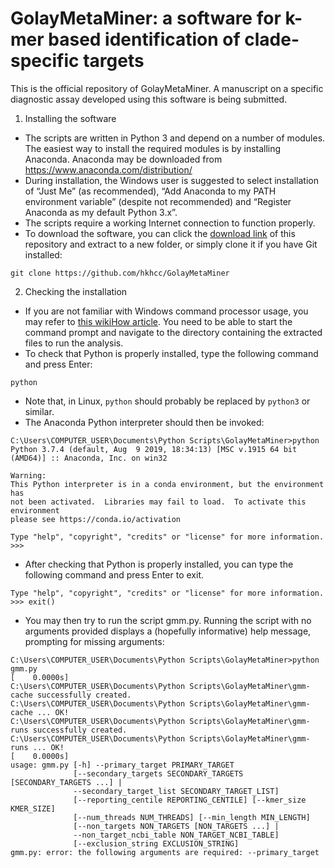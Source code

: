 # GolayMetaMiner: a software for k-mer based identification of clade-specific targets
This is the official repository of GolayMetaMiner. A manuscript on a specific diagnostic assay developed using this software is being submitted.

1.  Installing the software
 * The scripts are written in Python 3 and depend on a number of modules. The easiest way to install the required modules is by installing Anaconda. Anaconda may be downloaded from https://www.anaconda.com/distribution/
 * During installation, the Windows user is suggested to select installation of “Just Me” (as recommended), “Add Anaconda to my PATH environment variable” (despite not recommended) and “Register Anaconda as my default Python 3.x”.
 * The scripts require a working Internet connection to function properly. 
 * To download the software, you can click the [download link](https://github.com/hkhcc/GolayMetaMiner/archive/master.zip) of this repository and extract to a new folder, or simply clone it if you have Git installed:
```
git clone https://github.com/hkhcc/GolayMetaMiner
```
  
2. Checking the installation
 * If you are not familiar with Windows command processor usage, you may refer to [this wikiHow article](https://www.wikihow.com/Change-Directories-in-Command-Prompt). You need to be able to start the command prompt and navigate to the directory containing the extracted files to run the analysis. 
 * To check that Python is properly installed, type the following command and press Enter:
```
python
```
 * Note that, in Linux, ```python``` should probably be replaced by ```python3``` or similar.
 * The Anaconda Python interpreter should then be invoked:
```
C:\Users\COMPUTER_USER\Documents\Python Scripts\GolayMetaMiner>python
Python 3.7.4 (default, Aug  9 2019, 18:34:13) [MSC v.1915 64 bit (AMD64)] :: Anaconda, Inc. on win32

Warning:
This Python interpreter is in a conda environment, but the environment has
not been activated.  Libraries may fail to load.  To activate this environment
please see https://conda.io/activation

Type "help", "copyright", "credits" or "license" for more information.
>>>
```
 * After checking that Python is properly installed, you can type the following command and press Enter to exit.
```
Type "help", "copyright", "credits" or "license" for more information.
>>> exit()
```
 * You may then try to run the script gmm.py. Running the script with no arguments provided displays a (hopefully informative) help message, prompting for missing arguments: 
```
C:\Users\COMPUTER_USER\Documents\Python Scripts\GolayMetaMiner>python gmm.py
[    0.0000s]
C:\Users\COMPUTER_USER\Documents\Python Scripts\GolayMetaMiner\gmm-cache successfully created.
C:\Users\COMPUTER_USER\Documents\Python Scripts\GolayMetaMiner\gmm-cache ... OK!
C:\Users\COMPUTER_USER\Documents\Python Scripts\GolayMetaMiner\gmm-runs successfully created.
C:\Users\COMPUTER_USER\Documents\Python Scripts\GolayMetaMiner\gmm-runs ... OK!
[    0.0000s]
usage: gmm.py [-h] --primary_target PRIMARY_TARGET
              [--secondary_targets SECONDARY_TARGETS [SECONDARY_TARGETS ...] |
              --secondary_target_list SECONDARY_TARGET_LIST]
              [--reporting_centile REPORTING_CENTILE] [--kmer_size KMER_SIZE]
              [--num_threads NUM_THREADS] [--min_length MIN_LENGTH]
              [--non_targets NON_TARGETS [NON_TARGETS ...] |
              --non_target_ncbi_table NON_TARGET_NCBI_TABLE]
              [--exclusion_string EXCLUSION_STRING]
gmm.py: error: the following arguments are required: --primary_target
```
